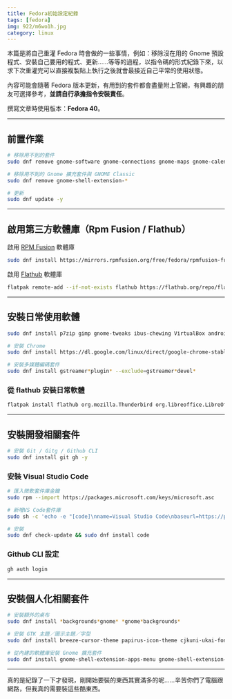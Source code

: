 ```yaml
---
title: Fedora初始設定紀錄
tags: [fedora]
img: 922/m6wo1h.jpg
category: linux
---
```


本篇是將自己重灌 Fedora 時會做的一些事情，例如：移除沒在用的 Gnome 預設程式、安裝自己要用的程式、更新……等等的過程，以指令碼的形式紀錄下來，以求下次重灌完可以直接複製貼上執行之後就會最接近自己平常的使用狀態。

<!--more-->

內容可能會隨著 Fedora 版本更新，有用到的套件都會盡量附上官網，有興趣的朋友可選擇參考，**並請自行承擔指令安裝責任**。

撰寫文章時使用版本：**Fedora 40**。

---

## 前置作業

```bash
# 移除用不到的套件
sudo dnf remove gnome-software gnome-connections gnome-maps gnome-calendar totem gnome-boxes gnome-contacts simple-scan ibus-libpinyin ibus-libzhuyin gnome-tour fedora-chromium-config libreoffice* rhythmbox -y
```

```bash
# 移除用不到的 Gnome 擴充套件與 GNOME Classic
sudo dnf remove gnome-shell-extension-*
```

```bash
# 更新
sudo dnf update -y
```

---

## 啟用第三方軟體庫（Rpm Fusion / Flathub）

啟用 [RPM Fusion](https://rpmfusion.org/) 軟體庫

```bash
sudo dnf install https://mirrors.rpmfusion.org/free/fedora/rpmfusion-free-release-$(rpm -E %fedora).noarch.rpm https://mirrors.rpmfusion.org/free/fedora/rpmfusion-nonfree-release-$(rpm -E %fedora).noarch.rpm
```

啟用 [Flathub](https://flathub.org/home) 軟體庫

```bash
flatpak remote-add --if-not-exists flathub https://flathub.org/repo/flathub.flatpakrepo && flatpak remote-modify --enable flathub
```

---

## 安裝日常使用軟體

```bash
sudo dnf install p7zip gimp gnome-tweaks ibus-chewing VirtualBox android-tools mediawriter gnome-console megasync nautilus-megasync -y
```

```bash
# 安裝 Chrome
sudo dnf install https://dl.google.com/linux/direct/google-chrome-stable_current_x86_64.rpm
```

```bash
# 安裝多媒體編碼套件
sudo dnf install gstreamer*plugin* --exclude=gstreamer*devel*
```

### 從 flathub 安裝日常軟體

```bash
flatpak install flathub org.mozilla.Thunderbird org.libreoffice.LibreOffice com.spotify.Client com.valvesoftware.Steam org.videolan.VLC com.github.unrud.VideoDownloader org.kde.kget
```

---

## 安裝開發相關套件

```bash
# 安裝 Git / Gitg / Github CLI
sudo dnf install git gh -y
```

### 安裝 Visual Studio Code

```bash
# 匯入微軟套件庫金鑰
sudo rpm --import https://packages.microsoft.com/keys/microsoft.asc
```

```bash
# 新增VS Code套件庫
sudo sh -c 'echo -e "[code]\nname=Visual Studio Code\nbaseurl=https://packages.microsoft.com/yumrepos/vscode\nenabled=1\ngpgcheck=1\ngpgkey=https://packages.microsoft.com/keys/microsoft.asc" > /etc/yum.repos.d/vscode.repo'
```

```bash
# 安裝
sudo dnf check-update && sudo dnf install code
```

### Github CLI 設定

```bash
gh auth login
```

---

## 安裝個人化相關套件

```bash
# 安裝額外的桌布
sudo dnf install *backgrounds*gnome* *gnome*backgrounds*
```

```bash
# 安裝 GTK 主題／圖示主題／字型
sudo dnf install breeze-cursor-theme papirus-icon-theme cjkuni-ukai-fonts cjkuni-uming-fonts wqy-microhei-fonts google-noto-sans-cjk-tc-fonts google-noto-sans-mono-cjk-tc-fonts google-noto-serif-cjk-tc-fonts adobe-source-han-sans-tw-fonts adobe-source-han-serif-tw-fonts
```

```bash
# 從內建的軟體庫安裝 Gnome 擴充套件
sudo dnf install gnome-shell-extension-apps-menu gnome-shell-extension-blur-my-shell gnome-shell-extension-dash-to-dock gnome-shell-extension-drive-menu gnome-shell-extension-freon gnome-shell-extension-drive-menu gnome-shell-extension-places-menu -y
```

---

真的是紀錄了一下才發現，剛開始要裝的東西其實滿多的呢……辛苦你們了電腦跟網路，但我真的需要裝這些酷東西。
